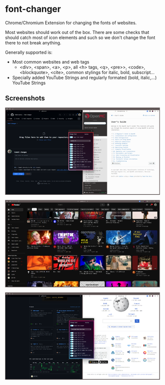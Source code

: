 # font-changer
Chrome/Chromium Extension for changing the fonts of websites.

Most websites should work out of the box. There are some checks that should catch most of icon elements and such so we don't change the font there to not break anything.

Generally supported is:
- Most common websites and web tags
  - &#x3C;div&#x3E;, &#x3C;span&#x3E;, &#x3C;a&#x3E;, &#x3C;p&#x3E;, all &#x3C;h&#x3E; tags, &#x3C;q&#x3E;, &#x3C;pre>&#x3E;, &#x3C;code&#x3E;, &#x3C;blockquote&#x3E;, &#x3C;cite&#x3E;, common stylings for italic, bold, subscript...
- Specially added YouTube Strings and regularly formated (bold, italic,...) YouTube Strings

## Screenshots

![Screenshot #1 Consolas](https://github.com/ekqrcalamity/font-changer/blob/main/assets/Screen1.png?raw=true)

![Screenshot #2 Nerd Font YouTube](https://github.com/ekqrcalamity/font-changer/blob/main/assets/Screen2.png?raw=true)

![Screenshot #3 Nerd Font](https://github.com/ekqrcalamity/font-changer/blob/main/assets/Screen3.png?raw=true)

